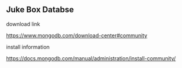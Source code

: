 ## Juke Box Databse

download link

https://www.mongodb.com/download-center#community

install information

https://docs.mongodb.com/manual/administration/install-community/

